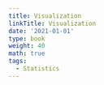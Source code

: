 ```yaml
---
title: Visualization
linkTitle: Visualization
date: '2021-01-01'
type: book
weight: 40
math: true
tags:
  - Statistics
---
```

